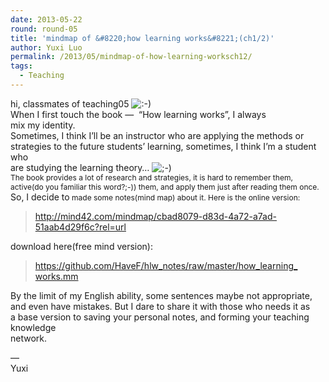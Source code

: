 ```yaml
---
date: 2013-05-22
round: round-05
title: 'mindmap of &#8220;how learning works&#8221;(ch1/2)'
author: Yuxi Luo
permalink: /2013/05/mindmap-of-how-learning-worksch12/
tags:
  - Teaching
---
```

<div>
  hi, classmates of teaching05 <img src="http://localhost:8080/wp-includes/images/smilies/icon_smile.gif" alt=":-)" class="wp-smiley" />
</div>



<div>
  When I first touch the book &#8212;  &#8220;How learning works&#8221;, I always mix my identity.
</div>

<div>
  Sometimes, I think I&#8217;ll be an instructor who are applying the methods or
</div>

<div>
  strategies to the future students&#8217; learning, sometimes, I think I&#8217;m a student who
</div>

<div>
  are studying the learning theory&#8230; <img src="http://localhost:8080/wp-includes/images/smilies/icon_wink.gif" alt=";-)" class="wp-smiley" />
</div>



<div>
  <span style="font-size: 12px;">The book provides a lot of research and strategies, it is hard to remember them, </span>
</div>

<div>
  <span style="font-size: 12px;">active(do you familiar this word?;-)) them, and apply them just after reading them once.</span>
</div>

<div>
  So, I decide to<span style="font-size: 12px;"> made some notes(mind map) about it. Here is the online version:</span>
</div>



> <div>
>   <a href="http://mind42.com/mindmap/cbad8079-d83d-4a72-a7ad-51aab4d29f6c?rel=url" target="_blank">http://mind42.com/mindmap/<wbr />cbad8079-d83d-4a72-a7ad-<wbr />51aab4d29f6c?rel=url</a>
> </div>

<div>
  </p> <div>
    download here(free mind version):
  </div>
  
  <blockquote>
    <div>
      <a href="https://github.com/HaveF/hlw_notes/raw/master/how_learning_works.mm" target="_blank">https://github.com/HaveF/hlw_<wbr />notes/raw/master/how_learning_<wbr />works.mm</a>
    </div>
  </blockquote>
  
  <div>
  </div>
  
  <p>
  </p>
  
  <div>
    By the limit of my English ability, some sentences maybe not appropriate,
  </div>
  
  <div>
    and even have mistakes. But I dare to share it with those who needs it as
  </div>
  
  <div>
    a base version to saving your personal notes, and forming your teaching knowledge
  </div>
  
  <div>
    network.
  </div>
  
  <div>
  </div>
  
  <p>
  </p>
  
  <div>
    &#8212;
  </div>
  
  <div>
    Yuxi
  </div>
</div>
